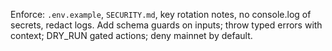 Enforce: `.env.example`, `SECURITY.md`, key rotation notes, no console.log of secrets, redact logs.
Add schema guards on inputs; throw typed errors with context; DRY_RUN gated actions; deny mainnet by default.
